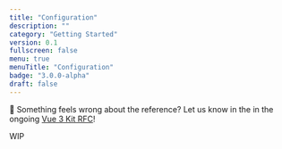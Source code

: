 ```yaml
---
title: "Configuration"
description: ""
category: "Getting Started"
version: 0.1
fullscreen: false
menu: true
menuTitle: "Configuration"
badge: "3.0.0-alpha"
draft: false
---
```


<d-alert type="info">

🤔 Something feels wrong about the reference? Let us know in the in the ongoing [Vue 3 Kit RFC](https://github.com/prismicio/prismic-vue/issues/46)!

</d-alert>

WIP

<!-- TODO -->
